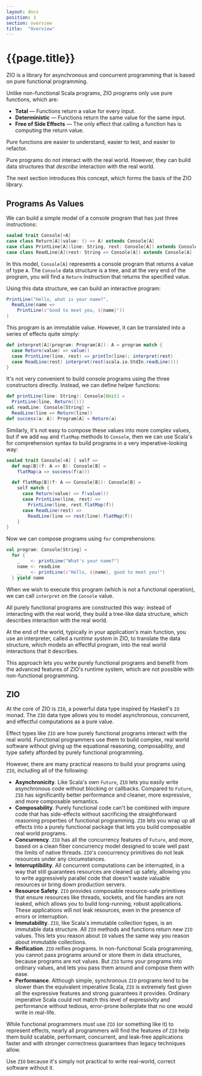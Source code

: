 ```yaml
---
layout: docs
position: 3
section: overview
title:  "Overview"
---
```

# {{page.title}}

ZIO is a library for asynchronous and concurrent programming that is based on pure functional programming.

Unlike non-functional Scala programs, ZIO programs only use pure functions, which are:

 * **Total** — Functions return a value for every input.
 * **Deterministic** — Functions return the same value for the same input.
 * **Free of Side Effects** — The only effect that calling a function has is computing the return value.

Pure functions are easier to understand, easier to test, and easier to refactor.

Pure programs do not interact with the real world. However, they can build data structures that _describe_ interaction with the real world.

The next section introduces this concept, which forms the basis of the ZIO library.

## Programs As Values

We can build a simple model of a console program that has just three instructions:

```scala
sealed trait Console[+A]
case class Return[A](value: () => A) extends Console[A]
case class PrintLine[A](line: String, rest: Console[A]) extends Console[A]
case class ReadLine[A](rest: String => Console[A]) extends Console[A]
```

In this model, `Console[A]` represents a console program that returns a value of type `A`. The `Console` data structure is a tree, and at the very end of the program, you will find a `Return` instruction that returns the specified value.

Using this data structure, we can build an interactive program:

```scala
PrintLine("Hello, what is your name?",
  ReadLine(name =>
    PrintLine(s"Good to meet you, ${name}"))
)
```

This program is an immutable value. However, it can be translated into a series of effects quite simply:

```scala
def interpret[A](program: Program[A]): A = program match {
  case Return(value) => value()
  case PrintLine(line, rest) => println(line); interpret(rest)
  case ReadLine(rest) interpret(rest(scala.io.StdIn.readLine()))
}
```

It's not very convenient to build console programs using the three constructors directly. Instead, we can define helper functions:

```scala
def printLine(line: String): Console[Unit] =
  PrintLine(line, Return(()))
val readLine: Console[String] =
  ReadLine(line => Return(line))
def success(a: A): Program[A] = Return(a)
```

Similarly, it's not easy to compose these values into more complex values, but if we add `map` and `flatMap` methods to `Console`, then we can use Scala's for comprehension syntax to build programs in a very imperative-looking way:

```scala
sealed trait Console[+A] { self =>
  def map[B](f: A => B): Console[B] =
    flatMap(a => success(f(a)))

  def flatMap[B](f: A => Console[B]): Console[B] =
    self match {
      case Return(value) => f(value())
      case PrintLine(line, rest) =>
        PrintLine(line, rest.flatMap(f))
      case ReadLine(rest) =>
        ReadLine(line => rest(line).flatMap(f))
    }
}
```

Now we can compose programs using `for` comprehensions:

```scala
val program: Console[String] =
  for {
    _    <- printLine("What's your name?")
    name <- readLine
    _    <- printLine(s"Hello, ${name}, good to meet you!")
  } yield name
```

When we wish to execute this program (which is not a functional operation), we can call `interpret` on the `Console` value.

All purely functional programs are constructed this way: instead of interacting with the real world, they build a tree-like data structure, which describes interaction with the real world.

At the end of the world, typically in your application's main function, you use an interpreter, called a _runtime system_ in ZIO, to translate the data structure, which models an effectful program, into the real world interactions that it describes.

This approach lets you write purely functional programs and benefit from the advanced features of ZIO's runtime system, which are not possible with non-functional programming.

## ZIO

At the core of ZIO is `ZIO`, a powerful data type inspired by Haskell's `IO` monad. The `ZIO` data type allows you to model asynchronous, concurrent, and effectful computations as a pure value.

Effect types like `ZIO` are how purely functional programs interact with the real world. Functional programmers use them to build complex, real world software without giving up the equational reasoning, composability, and type safety afforded by purely functional programming.

However, there are many practical reasons to build your programs using `ZIO`, including all of the following:

 * **Asynchronicity**. Like Scala's own `Future`, `ZIO` lets you easily write asynchronous code without blocking or callbacks. Compared to `Future`, `ZIO` has significantly better performance and cleaner, more expressive, and more composable semantics.
 * **Composability**. Purely functional code can't be combined with impure code that has side-effects without sacrificing the straightforward reasoning properties of functional programming. `ZIO` lets you wrap up all effects into a purely functional package that lets you build composable real world programs.
 * **Concurrency**. `ZIO` has all the concurrency features of `Future`, and more, based on a clean fiber concurrency model designed to scale well past the limits of native threads. `ZIO`'s concurrency primitives do not leak resources under any circumstances.
 * **Interruptibility**. All concurrent computations can be interrupted, in a way that still guarantees resources are cleaned up safely, allowing you to write aggressively parallel code that doesn't waste valuable resources or bring down production servers.
 * **Resource Safety**. `ZIO` provides composable resource-safe primitives that ensure resources like threads, sockets, and file handles are not leaked, which allows you to build long-running, robust applications. These applications will not leak resources, even in the presence of errors or interruption.
 * **Immutability**. `ZIO`, like Scala's immutable collection types, is an immutable data structure. All `ZIO` methods and functions return new `ZIO` values. This lets you reason about `IO` values the same way you reason about immutable collections.
 * **Reification**. `ZIO` reifies programs. In non-functional Scala programming, you cannot pass programs around or store them in data structures, because programs are not values. But `ZIO` turns your programs into ordinary values, and lets you pass them around and compose them with ease.
 * **Performance**. Although simple, synchronous `ZIO` programs tend to be slower than the equivalent imperative Scala, `ZIO` is extremely fast given all the expressive features and strong guarantees it provides. Ordinary imperative Scala could not match this level of expressivity and performance without tedious, error-prone boilerplate that no one would write in real-life.

While functional programmers *must* use `ZIO` (or something like it) to represent effects, nearly all programmers will find the features of `ZIO` help them build scalable, performant, concurrent, and leak-free applications faster and with stronger correctness guarantees than legacy techniques allow.

Use `ZIO` because it's simply not practical to write real-world, correct software without it.
